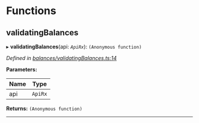 

# Functions

<a id="validatingbalances"></a>

##  validatingBalances

▸ **validatingBalances**(api: *`ApiRx`*): `(Anonymous function)`

*Defined in [balances/validatingBalances.ts:14](https://github.com/polkadot-js/api/blob/9a49732/packages/api-derive/src/balances/validatingBalances.ts#L14)*

**Parameters:**

| Name | Type |
| ------ | ------ |
| api | `ApiRx` |

**Returns:** `(Anonymous function)`

___

